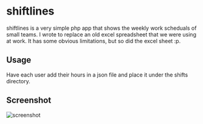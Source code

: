 # shiftlines
shiftlines is a very simple php app that shows the weekly work scheduals of small teams. I wrote to replace an old excel spreadsheet that we were using at work. It has some obvious limitations, but so did the excel sheet :p.

## Usage
Have each user add their hours in a json file and place it under the shifts directory. 

## Screenshot
![screenshot](https://cloud.githubusercontent.com/assets/7967677/7383312/6bf190ea-edda-11e4-8168-e666b8ca5e08.png)
